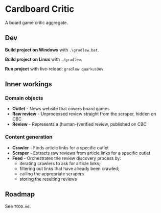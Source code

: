 # Cardboard Critic

A board game critic aggregate.

## Dev

**Build project on Windows** with `.\gradlew.bat`.

**Build project on Linux** with `./gradlew`.

**Run project** with live-reload: `gradlew quarkusDev`.

## Inner workings

### Domain objects

* **Outlet** - News website that covers board games
* **Raw review** - Unprocessed review straight from the scraper, hidden on CBC
* **Review** - Represents a (human-)verified review, published on CBC

### Content generation

* **Crawler** - Finds article links for a specific outlet
* **Scraper** - Extracts raw reviews from article links for a specific outlet
* **Feed** - Orchestrates the review discovery process by:
  * iterating crawlers to ask for article links; 
  * filtering out links that have already been crawled;
  * calling the appropriate scrapers
  * storing the resulting reviews

## Roadmap

See `TODO.md`.
